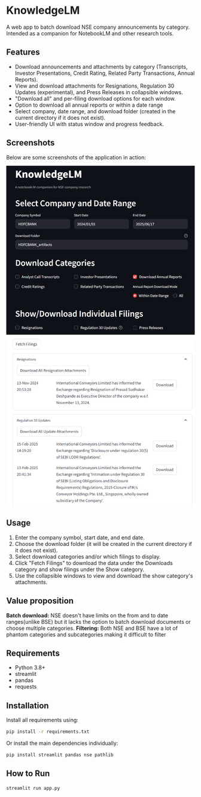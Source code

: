 # KnowledgeLM

A web app to batch download NSE company announcements by category.  
Intended as a companion for NotebookLM and other research tools.

## Features

- Download announcements and attachments by category (Transcripts, Investor Presentations, Credit Rating, Related Party Transactions, Annual Reports).
- View and download attachments for Resignations, Regulation 30 Updates (experimental), and Press Releases in collapsible windows.
- "Download all" and per-filing download options for each window.
- Option to download all annual reports or within a date range
- Select company, date range, and download folder (created in the current directory if it does not exist).
- User-friendly UI with status window and progress feedback.

## Screenshots

Below are some screenshots of the application in action:

![Features](screenshots/Features.png)
![Filings View](screenshots/FilingsView.png)


## Usage

1. Enter the company symbol, start date, and end date.
2. Choose the download folder (it will be created in the current directory if it does not exist).
3. Select download categories and/or which filings to display.
4. Click "Fetch Filings" to download the data under the Downloads category and show filings under the Show category.
5. Use the collapsible windows to view and download the show category's attachments.


## Value proposition
**Batch download:** NSE doesn't have limits on the from and to date ranges(unlike BSE) but it lacks the option to batch download documents or choose multiple categories.
**Filtering:** Both NSE and BSE have a lot of phantom categories and subcategories making it difficult to filter

## Requirements

- Python 3.8+
- streamlit
- pandas
- requests

## Installation

Install all requirements using:

```sh
pip install -r requirements.txt
```

Or install the main dependencies individually:

```sh
pip install streamlit pandas nse pathlib
```

## How to Run

```sh
streamlit run app.py
```
